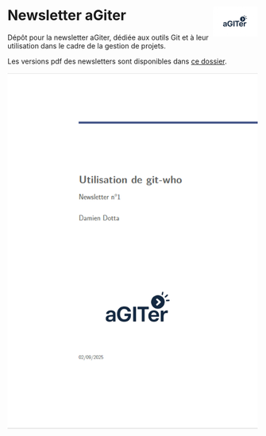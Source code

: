 # Newsletter aGiter <img src="assets/logo_agiter.png" width=90 align="right"/>

Dépôt pour la newsletter aGiter, dédiée aux outils Git et à leur utilisation dans le cadre de la gestion de projets.  

Les versions pdf des newsletters sont disponibles dans [ce dossier](https://github.com/SSM-Agriculture/Agiter/tree/main/pdf).  


![](assets/image_readme.png)
